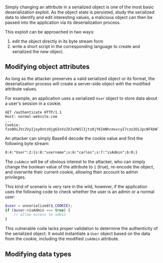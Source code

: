 Simply changing an attribute in a serialized object is one of the most basic deserialization exploit. As the object state is persisted, study the serialized data to identify and edit interesting values, a malicious object can then be passed into the application via its deserialization process.

This exploit can be approached in two ways:
1. edit the object directly in its byte stream form
2. write a short script in the corresponding language to create and serialized the new object.
## Modifying object attributes
As long as the attacker preserves a valid serialized object or its format, the deserialization process will create a server-side object with the modified attribute values.

For example, an application uses a serialized `User` object to store data about a user's session in a cookie.
```http
GET /authenticate HTTP/1.1
Host: normal-website.com
...
Cookie: Tzo0OiJVc2VyIjoyOntzOjg6InVzZXJuYW1lIjtzOjY6ImNhcmxvcyI7czo3OiJpc0FkbWluIjtiOjA7fQ==
```
An attacker can simply Base64 decode the cookie value and find the following byte stream:
```txt
O:4:"User":2:{s:8:"username";s:6:"carlos";s:7:"isAdmin";b:0;}
```
The `isAdmin` will be of obvious interest to the attacker, who can simply change the boolean value of the attribute to `1` (true), re-encode the object, and overwrite their current cookie, allowing their account to admin privileges.

This kind of scenario is very rare in the wild, however, if the application uses the following code to check whether the user is an admin or a normal user:
```php
$user = unserialized($_COOKIE);
if ($user->isAdmin === true) {
	// allow access to admin
}
```
This vulnerable code lacks proper validation to determine the authenticity of the serialized object. It would instantiate a `User` object based on the data from the cookie, including the modified `isAdmin` attribute.
## Modifying data types
